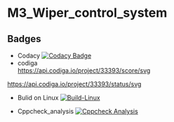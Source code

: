 # M3_Wiper_control_system
## Badges

* Codacy [![Codacy Badge](https://app.codacy.com/project/badge/Grade/e341b199fb8c4082b3eec703b5441628)](https://www.codacy.com/gh/dineshkumar-t-dk/M3_Wiper_control_system/dashboard?utm_source=github.com&amp;utm_medium=referral&amp;utm_content=dineshkumar-t-dk/M3_Wiper_control_system&amp;utm_campaign=Badge_Grade)
* codiga       
                  https://api.codiga.io/project/33393/score/svg

https://api.codiga.io/project/33393/status/svg


* Bulid on Linux  [![Build-Linux](https://github.com/dineshkumar-t-dk/M3_Wiper_control_system/actions/workflows/Bulid%20on%20Linux.yml/badge.svg)](https://github.com/dineshkumar-t-dk/M3_Wiper_control_system/actions/workflows/Bulid%20on%20Linux.yml)



* Cppcheck_analysis [![Cppcheck Analysis](https://github.com/dineshkumar-t-dk/M3_Wiper_control_system/actions/workflows/Cppcheck_analysis.yml/badge.svg)](https://github.com/dineshkumar-t-dk/M3_Wiper_control_system/actions/workflows/Cppcheck_analysis.yml)
